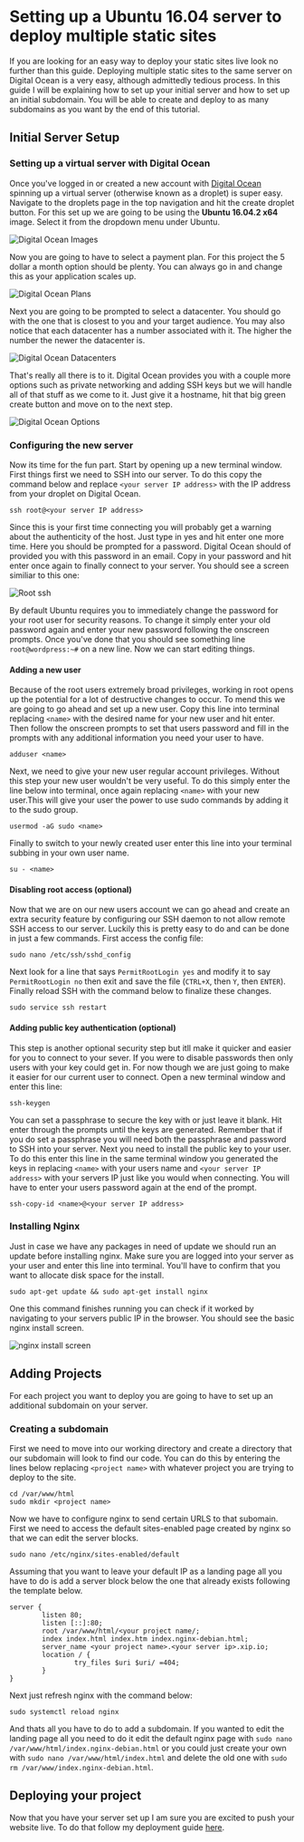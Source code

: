 # Setting up a Ubuntu 16.04 server to deploy multiple static sites

If you are looking for an easy way to deploy your static sites live look no further than this guide. Deploying multiple static sites to the same server on Digital Ocean is a very easy, although admittedly tedious process. In this guide I will be explaining how to set up your initial server and how to set up an initial subdomain. You will be able to create and deploy to as many subdomains as you want by the end of this tutorial. 

## Initial Server Setup
### Setting up a virtual server with Digital Ocean
Once you've logged in or created a new account with [Digital Ocean]('https://www.digitalocean.com/') spinning up a virtual server (otherwise known as a droplet) is super easy. Navigate to the droplets page in the top navigation and hit the create droplet button. For this set up we are going to be using the **Ubuntu 16.04.2 x64** image. Select it from the dropdown menu under Ubuntu.

![Digital Ocean Images](http://i.imgur.com/vha5P8m.png)

Now you are going to have to select a payment plan. For this project the 5 dollar a month option should be plenty. You can always go in and change this as your application scales up.

![Digital Ocean Plans](http://i.imgur.com/lXhXhlp.png)

Next you are going to be prompted to select a datacenter. You should go with the one that is closest to you and your target audience. You may also notice that each datacenter has a number associated with it. The higher the number the newer the datacenter is.

![Digital Ocean Datacenters](http://i.imgur.com/l4QD4ks.png)

That's really all there is to it. Digital Ocean provides you with a couple more options such as private networking and adding SSH keys but we will handle all of that stuff as we come to it. Just give it a hostname, hit that big green create button and move on to the next step.

![Digital Ocean Options](http://i.imgur.com/ADtkDBx.png)

### Configuring the new server
Now its time for the fun part. Start by opening up a new terminal window. First things first we need to SSH into our server. To do this copy the command below and replace `<your server IP address>` with the IP address from your droplet on Digital Ocean.

```shell
ssh root@<your server IP address>
```

Since this is your first time connecting you will probably get a warning about the authenticity of the host. Just type in yes and hit enter one more time. Here you should be prompted for a password. Digital Ocean should of provided you with this password in an email. Copy in your password and hit enter once again to finally connect to your server. You should see a screen similiar to this one: 

![Root ssh](http://i.imgur.com/OITGzLK.png)

By default Ubuntu requires you to immediately change the password for your root user for security reasons. To change it simply enter your old password again and enter your new password following the onscreen prompts. Once you've done that you should see something line `root@wordpress:~#` on a new line. Now we can start editing things.

#### Adding a new user
Because of the root users extremely broad privileges, working in root opens up the potential for a lot of destructive changes to occur. To mend this we are going to go ahead and set up a new user. Copy this line into terminal replacing `<name>` with the desired name for your new user and hit enter. Then follow the onscreen prompts to set that users password and fill in the prompts with any additional information you need your user to have.

```shell
adduser <name>
```

Next, we need to give your new user regular account privileges. Without this step your new user wouldn't be very useful. To do this simply enter the line below into terminal, once again replacing `<name>` with your new user.This will give your user the power to use sudo commands by adding it to the sudo group.

```shell 
usermod -aG sudo <name>
```

Finally to switch to your newly created user enter this line into your terminal subbing in your own user name.

```shell 
su - <name>
```

#### Disabling root access (optional)
Now that we are on our new users account we can go ahead and create an extra security feature by configuring our SSH daemon to not allow remote SSH access to our server. Luckily this is pretty easy to do and can be done in just a few commands. First access the config file:

```shell
sudo nano /etc/ssh/sshd_config
``` 

Next look for a line that says `PermitRootLogin yes` and modify it to say `PermitRootLogin no` then exit and save the file (`CTRL+X`, then `Y`, then `ENTER`). Finally reload SSH with the command below to finalize these changes.

```shell
sudo service ssh restart
```

#### Adding public key authentication (optional)
This step is another optional security step but itll make it quicker and easier for you to connect to your sever. If you were to disable passwords then only users with your key could get in. For now though we are just going to make it easier for our current user to connect. Open a new terminal window and enter this line: 

```shell
ssh-keygen
```

You can set a passphrase to secure the key with or just leave it blank. Hit enter through the prompts until the keys are generated. Remember that if you do set a passphrase you will need both the passphrase and password to SSH into your server. Next you need to install the public key to your user. To do this enter this line in the same terminal window you generated the keys in replacing `<name>` with your users name and `<your server IP address>` with your servers IP just like you would when connecting. You will have to enter your users password again at the end of the prompt.

```shell
ssh-copy-id <name>@<your server IP address> 
```

### Installing Nginx
Just in case we have any packages in need of update we should run an update before installing nginx. Make sure you are logged into your server as your user and enter this line into terminal. You'll have to confirm that you want to allocate disk space for the install. 

```shell
sudo apt-get update && sudo apt-get install nginx
```

One this command finishes running you can check if it worked by navigating to your servers public IP in the browser. You should see the basic nginx install screen.

![nginx install screen](http://i.imgur.com/gniYuwZ.png)

## Adding Projects

For each project you want to deploy you are going to have to set up an additional subdomain on your server.

### Creating a subdomain

First we need to move into our working directory and create a directory that our subdomain will look to find our code. You can do this by entering the lines below replacing `<project name>` with whatever project you are trying to deploy to the site.

```shell
cd /var/www/html
sudo mkdir <project name>
```

Now we have to configure nginx to send certain URLS to that subomain. First we need to access the default sites-enabled page created by nginx so that we can edit the server blocks.

```shell
sudo nano /etc/nginx/sites-enabled/default
```

Assuming that you want to leave your default IP as a landing page all you have to do is add a server block below the one that already exists following the template below. 


```shell
server {
        listen 80;
        listen [::]:80;
        root /var/www/html/<your project name/;
        index index.html index.htm index.nginx-debian.html;
        server_name <your project name>.<your server ip>.xip.io;
        location / {
                try_files $uri $uri/ =404;
        }
}
```

Next just refresh nginx with the command below:

```shell
sudo systemctl reload nginx
```

And thats all you have to do to add a subdomain. If you wanted to edit the landing page all you need to do it edit the default nginx page with `sudo nano /var/www/html/index.nginx-debian.html` or you could just create your own with `sudo nano /var/www/html/index.html` and delete the old one with `sudo rm /var/www/index.nginx-debian.html`.

## Deploying your project
Now that you have your server set up I am sure you are excited to push your website live. To do that follow my deployment guide [here](https://github.com/spencerlee200/static-sites-pipeline). 




